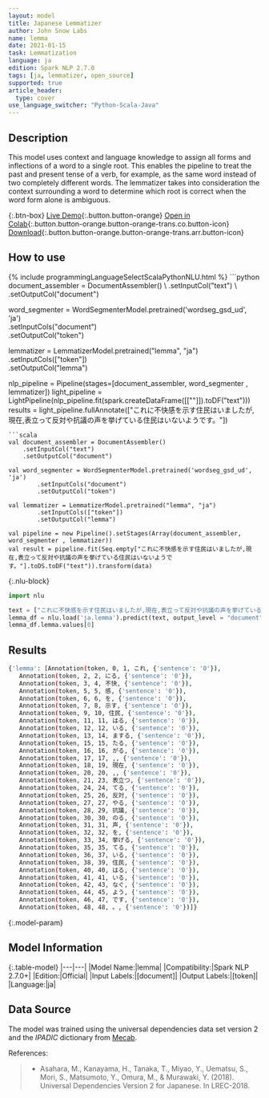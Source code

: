 ```yaml
---
layout: model
title: Japanese Lemmatizer
author: John Snow Labs
name: lemma
date: 2021-01-15
task: Lemmatization
language: ja
edition: Spark NLP 2.7.0
tags: [ja, lemmatizer, open_source]
supported: true
article_header:
  type: cover
use_language_switcher: "Python-Scala-Java"
---
```


## Description

This model uses context and language knowledge to assign all forms and inflections of a word to a single root. This enables the pipeline to treat the past and present tense of a verb, for example, as the same word instead of two completely different words. The lemmatizer takes into consideration the context surrounding a word to determine which root is correct when the word form alone is ambiguous.

{:.btn-box}
[Live Demo](https://demo.johnsnowlabs.com/public/TEXT_PREPROCESSING/){:.button.button-orange}
[Open in Colab](https://colab.research.google.com/github/JohnSnowLabs/spark-nlp-workshop/blob/master/tutorials/streamlit_notebooks/TEXT_PREPROCESSING.ipynb){:.button.button-orange.button-orange-trans.co.button-icon}
[Download](https://s3.amazonaws.com/auxdata.johnsnowlabs.com/public/models/lemma_ja_2.7.0_2.4_1610746691356.zip){:.button.button-orange.button-orange-trans.arr.button-icon}

## How to use



<div class="tabs-box" markdown="1">
{% include programmingLanguageSelectScalaPythonNLU.html %}
```python
document_assembler = DocumentAssembler() \
    .setInputCol("text") \
    .setOutputCol("document")

word_segmenter = WordSegmenterModel.pretrained('wordseg_gsd_ud', 'ja')\
        .setInputCols("document")\
        .setOutputCol("token")

lemmatizer = LemmatizerModel.pretrained("lemma", "ja") \
        .setInputCols(["token"]) \
        .setOutputCol("lemma")

nlp_pipeline = Pipeline(stages=[document_assembler, word_segmenter , lemmatizer])
light_pipeline = LightPipeline(nlp_pipeline.fit(spark.createDataFrame([[""]]).toDF("text")))
results = light_pipeline.fullAnnotate(["これに不快感を示す住民はいましたが,現在,表立って反対や抗議の声を挙げている住民はいないようです。"])

```
```scala
val document_assembler = DocumentAssembler()
    .setInputCol("text")
    .setOutputCol("document")

val word_segmenter = WordSegmenterModel.pretrained('wordseg_gsd_ud', 'ja')
        .setInputCols("document")
        .setOutputCol("token")

val lemmatizer = LemmatizerModel.pretrained("lemma", "ja")
        .setInputCols(["token"])
        .setOutputCol("lemma")

val pipeline = new Pipeline().setStages(Array(document_assembler, word_segmenter , lemmatizer))
val result = pipeline.fit(Seq.empty["これに不快感を示す住民はいましたが,現在,表立って反対や抗議の声を挙げている住民はいないようです。"].toDS.toDF("text")).transform(data)
```

{:.nlu-block}
```python
import nlu

text = ["これに不快感を示す住民はいましたが,現在,表立って反対や抗議の声を挙げている住民はいないようです。"]
lemma_df = nlu.load('ja.lemma').predict(text, output_level = "document")
lemma_df.lemma.values[0]
```

</div>

## Results

```bash
{'lemma': [Annotation(token, 0, 1, これ, {'sentence': '0'}),
   Annotation(token, 2, 2, にる, {'sentence': '0'}),
   Annotation(token, 3, 4, 不快, {'sentence': '0'}),
   Annotation(token, 5, 5, 感, {'sentence': '0'}),
   Annotation(token, 6, 6, を, {'sentence': '0'}),
   Annotation(token, 7, 8, 示す, {'sentence': '0'}),
   Annotation(token, 9, 10, 住民, {'sentence': '0'}),
   Annotation(token, 11, 11, はる, {'sentence': '0'}),
   Annotation(token, 12, 12, いる, {'sentence': '0'}),
   Annotation(token, 13, 14, まする, {'sentence': '0'}),
   Annotation(token, 15, 15, たる, {'sentence': '0'}),
   Annotation(token, 16, 16, がる, {'sentence': '0'}),
   Annotation(token, 17, 17, ,, {'sentence': '0'}),
   Annotation(token, 18, 19, 現在, {'sentence': '0'}),
   Annotation(token, 20, 20, ,, {'sentence': '0'}),
   Annotation(token, 21, 23, 表立つ, {'sentence': '0'}),
   Annotation(token, 24, 24, てる, {'sentence': '0'}),
   Annotation(token, 25, 26, 反対, {'sentence': '0'}),
   Annotation(token, 27, 27, やる, {'sentence': '0'}),
   Annotation(token, 28, 29, 抗議, {'sentence': '0'}),
   Annotation(token, 30, 30, のる, {'sentence': '0'}),
   Annotation(token, 31, 31, 声, {'sentence': '0'}),
   Annotation(token, 32, 32, を, {'sentence': '0'}),
   Annotation(token, 33, 34, 挙げる, {'sentence': '0'}),
   Annotation(token, 35, 35, てる, {'sentence': '0'}),
   Annotation(token, 36, 37, いる, {'sentence': '0'}),
   Annotation(token, 38, 39, 住民, {'sentence': '0'}),
   Annotation(token, 40, 40, はる, {'sentence': '0'}),
   Annotation(token, 41, 41, いる, {'sentence': '0'}),
   Annotation(token, 42, 43, なぐ, {'sentence': '0'}),
   Annotation(token, 44, 45, よう, {'sentence': '0'}),
   Annotation(token, 46, 47, です, {'sentence': '0'}),
   Annotation(token, 48, 48, 。, {'sentence': '0'})]}
```

{:.model-param}
## Model Information

{:.table-model}
|---|---|
|Model Name:|lemma|
|Compatibility:|Spark NLP 2.7.0+|
|Edition:|Official|
|Input Labels:|[document]|
|Output Labels:|[token]|
|Language:|ja|

## Data Source

The model was trained using the  universal dependencies data set version 2 and the _IPADIC_ dictionary from [Mecab](https://taku910.github.io/mecab/). 


References:

> - Asahara, M., Kanayama, H., Tanaka, T., Miyao, Y., Uematsu, S., Mori, S., Matsumoto, Y., Omura, M., & Murawaki, Y. (2018). Universal Dependencies Version 2 for Japanese. In LREC-2018.
